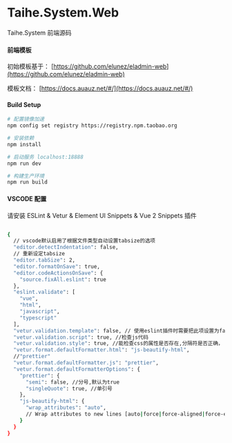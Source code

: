 # Taihe.System.Web

Taihe.System 前端源码

#### 前端模板

初始模板基于： [https://github.com/elunez/eladmin-web](https://github.com/elunez/eladmin-web)

模板文档： [https://docs.auauz.net/#/](https://docs.auauz.net/#/)

#### Build Setup
``` bash
# 配置镜像加速
npm config set registry https://registry.npm.taobao.org

# 安装依赖
npm install

# 启动服务 localhost:18888
npm run dev

# 构建生产环境
npm run build

```

#### VSCODE 配置

请安装 ESLint & Vetur & Element UI Snippets & Vue 2 Snippets 插件

``` bash

{
  // vscode默认启用了根据文件类型自动设置tabsize的选项
  "editor.detectIndentation": false,
  // 重新设定tabsize
  "editor.tabSize": 2,
  "editor.formatOnSave": true,
  "editor.codeActionsOnSave": {
    "source.fixAll.eslint": true
  },
  "eslint.validate": [
    "vue",
    "html",
    "javascript",
    "typescript"
  ],
  "vetur.validation.template": false, // 使用eslint插件时需要把此项设置为false
  "vetur.validation.script": true, //检查js代码
  "vetur.validation.style": true, //能检查css的属性是否存在,分隔符是否正确，
  "vetur.format.defaultFormatter.html": "js-beautify-html",
  //"prettier"
  "vetur.format.defaultFormatter.js": "prettier",
  "vetur.format.defaultFormatterOptions": {
    "prettier": {
      "semi": false, //分号,默认为true
      "singleQuote": true, //单引号
    },
    "js-beautify-html": {
      "wrap_attributes": "auto",
      // Wrap attributes to new lines [auto|force|force-aligned|force-expand-multiline] ["auto"]
    }
  }
}

``` 


